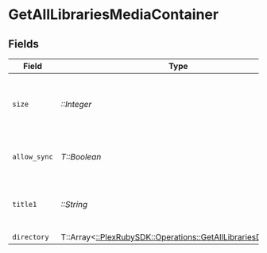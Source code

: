 # GetAllLibrariesMediaContainer


## Fields

| Field                                                                                                                | Type                                                                                                                 | Required                                                                                                             | Description                                                                                                          | Example                                                                                                              |
| -------------------------------------------------------------------------------------------------------------------- | -------------------------------------------------------------------------------------------------------------------- | -------------------------------------------------------------------------------------------------------------------- | -------------------------------------------------------------------------------------------------------------------- | -------------------------------------------------------------------------------------------------------------------- |
| `size`                                                                                                               | *::Integer*                                                                                                          | :heavy_check_mark:                                                                                                   | Number of media items returned in this response.                                                                     | 50                                                                                                                   |
| `allow_sync`                                                                                                         | *T::Boolean*                                                                                                         | :heavy_check_mark:                                                                                                   | Indicates whether syncing is allowed.                                                                                | false                                                                                                                |
| `title1`                                                                                                             | *::String*                                                                                                           | :heavy_check_mark:                                                                                                   | The primary title of the media container.                                                                            | TV Series                                                                                                            |
| `directory`                                                                                                          | T::Array<[::PlexRubySDK::Operations::GetAllLibrariesDirectory](../../models/operations/getalllibrariesdirectory.md)> | :heavy_minus_sign:                                                                                                   | N/A                                                                                                                  |                                                                                                                      |